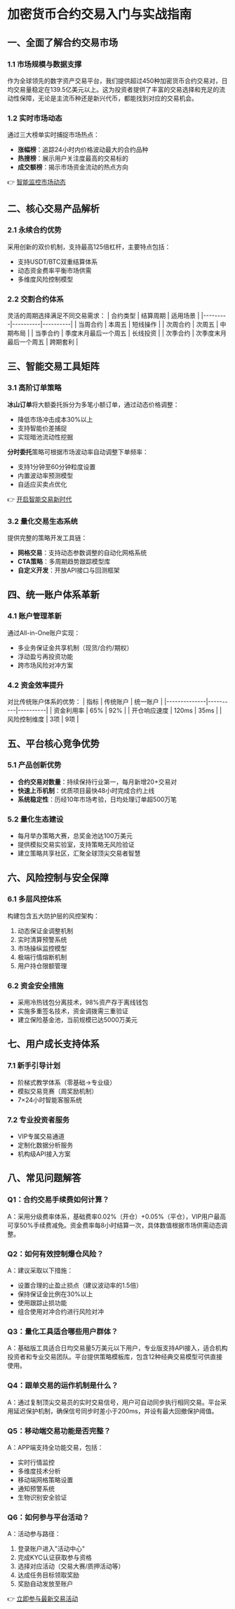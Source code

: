 # 加密货币合约交易入门与实战指南

## 一、全面了解合约交易市场

### 1.1 市场规模与数据支撑
作为全球领先的数字资产交易平台，我们提供超过450种加密货币合约交易对，日均交易量稳定在139.5亿美元以上。这为投资者提供了丰富的交易选择和充足的流动性保障，无论是主流币种还是新兴代币，都能找到对应的交易机会。

### 1.2 实时市场动态
通过三大榜单实时捕捉市场热点：
- **涨幅榜**：追踪24小时内价格波动最大的合约品种
- **热搜榜**：展示用户关注度最高的交易标的
- **成交额榜**：揭示市场资金流动的热点方向

👉 [智能监控市场动态](https://bit.ly/okx_welcome)

## 二、核心交易产品解析

### 2.1 永续合约优势
采用创新的双价机制，支持最高125倍杠杆，主要特点包括：
- 支持USDT/BTC双重结算体系
- 动态资金费率平衡市场供需
- 多维度风险控制模型

### 2.2 交割合约体系
灵活的周期选择满足不同交易需求：
| 合约类型 | 结算周期 | 适用场景 |
|---------|----------|----------|
| 当周合约 | 本周五   | 短线操作 |
| 次周合约 | 次周五   | 中期布局 |
| 当季合约 | 季度末月最后一个周五 | 长线投资 |
| 次季合约 | 次季度末月最后一个周五 | 跨期套利 |

## 三、智能交易工具矩阵

### 3.1 高阶订单策略
**冰山订单**将大额委托拆分为多笔小额订单，通过动态价格调整：
- 降低市场冲击成本30%以上
- 支持智能价差捕捉
- 实现暗池流动性挖掘

**分时委托**策略可根据市场波动率自动调整下单频率：
- 支持1分钟至60分钟粒度设置
- 内置波动率预测模型
- 自适应买卖点优化

👉 [开启智能交易新时代](https://bit.ly/okx_welcome)

### 3.2 量化交易生态系统
提供完整的策略开发工具链：
- **网格交易**：支持动态参数调整的自动化网格系统
- **CTA策略**：多周期趋势跟踪模型库
- **自定义开发**：开放API接口与回测框架

## 四、统一账户体系革新

### 4.1 账户管理革新
通过All-in-One账户实现：
- 多业务保证金共享机制（现货/合约/期权）
- 浮动盈亏再投资功能
- 跨市场风险对冲方案

### 4.2 资金效率提升
对比传统账户体系的优势：
| 指标         | 传统账户 | 统一账户 |
|--------------|----------|----------|
| 资金利用率   | 65%      | 92%      |
| 开仓响应速度 | 120ms    | 35ms     |
| 风险控制维度 | 3项      | 9项      |

## 五、平台核心竞争优势

### 5.1 产品创新优势
- **合约交易对数量**：持续保持行业第一，每月新增20+交易对
- **快速上币机制**：优质项目最快48小时完成合约上线
- **系统稳定性**：历经10年市场考验，日均处理订单超500万笔

### 5.2 量化生态建设
- 每月举办策略大赛，总奖金池达100万美元
- 提供模拟交易实验室，支持策略无风险验证
- 建立策略共享社区，汇聚全球顶尖交易者智慧

## 六、风险控制与安全保障

### 6.1 多层风控体系
构建包含五大防护层的风控架构：
1. 动态保证金调整机制
2. 实时清算预警系统
3. 市场操纵监控模型
4. 极端行情熔断机制
5. 用户持仓限额管理

### 6.2 资金安全措施
- 采用冷热钱包分离技术，98%资产存于离线钱包
- 实施多重签名技术，资金调拨需三重验证
- 建立保险基金池，当前规模已达5000万美元

## 七、用户成长支持体系

### 7.1 新手引导计划
- 阶梯式教学体系（零基础→专业级）
- 模拟交易竞赛（周奖励机制）
- 7×24小时智能客服系统

### 7.2 专业投资者服务
- VIP专属交易通道
- 定制化数据分析服务
- 机构级API接入方案

## 八、常见问题解答

### Q1：合约交易手续费如何计算？
A：采用分级费率体系，基础费率0.02%（开仓）+0.05%（平仓），VIP用户最高可享50%手续费减免。资金费率每8小时结算一次，具体数值根据市场供需动态调整。

### Q2：如何有效控制爆仓风险？
A：建议采取以下措施：
- 设置合理的止盈止损点（建议波动率的1.5倍）
- 保持保证金比例在30%以上
- 使用跟踪止损功能
- 组合使用对冲合约进行风险对冲

### Q3：量化工具适合哪些用户群体？
A：基础版工具适合日均交易量5万美元以下用户，专业版支持API接入，适合机构投资者和专业交易团队。平台提供策略模板库，包含12种经典交易模型可供直接使用。

### Q4：跟单交易的运作机制是什么？
A：通过复制顶尖交易员的实时交易信号，用户可自动同步执行相同交易。平台采用延迟保护机制，确保信号同步时差小于200ms，并设有最大回撤保护阈值。

### Q5：移动端交易功能是否完整？
A：APP端支持全功能交易，包括：
- 实时行情监控
- 多维度技术分析
- 移动端网格策略设置
- 通知预警系统
- 生物识别安全验证

### Q6：如何参与平台活动？
A：活动参与路径：
1. 登录账户进入"活动中心"
2. 完成KYC认证获取参与资格
3. 选择对应活动（交易大赛/质押活动等）
4. 达成任务目标领取奖励
5. 奖励自动发放至账户

👉 [立即参与最新交易活动](https://bit.ly/okx_welcome)